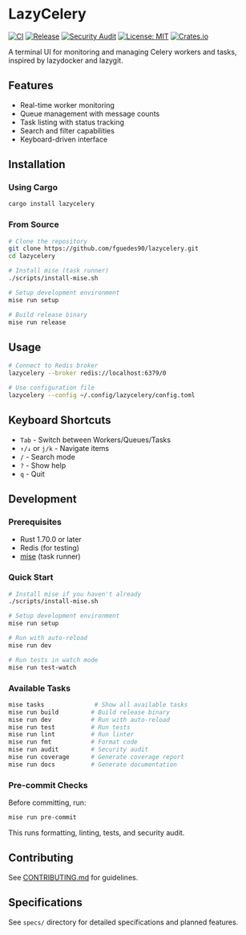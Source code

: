 # LazyCelery

[![CI](https://github.com/fguedes90/lazycelery/workflows/CI/badge.svg)](https://github.com/fguedes90/lazycelery/actions/workflows/ci.yml)
[![Release](https://github.com/fguedes90/lazycelery/workflows/Release/badge.svg)](https://github.com/fguedes90/lazycelery/releases)
[![Security Audit](https://github.com/fguedes90/lazycelery/workflows/Security%20Audit/badge.svg)](https://github.com/fguedes90/lazycelery/actions/workflows/security-audit.yml)
[![License: MIT](https://img.shields.io/badge/License-MIT-yellow.svg)](https://opensource.org/licenses/MIT)
[![Crates.io](https://img.shields.io/crates/v/lazycelery.svg)](https://crates.io/crates/lazycelery)

A terminal UI for monitoring and managing Celery workers and tasks, inspired by lazydocker and lazygit.

## Features

- Real-time worker monitoring
- Queue management with message counts
- Task listing with status tracking
- Search and filter capabilities
- Keyboard-driven interface

## Installation

### Using Cargo

```bash
cargo install lazycelery
```

### From Source

```bash
# Clone the repository
git clone https://github.com/fguedes90/lazycelery.git
cd lazycelery

# Install mise (task runner)
./scripts/install-mise.sh

# Setup development environment
mise run setup

# Build release binary
mise run release
```

## Usage

```bash
# Connect to Redis broker
lazycelery --broker redis://localhost:6379/0

# Use configuration file
lazycelery --config ~/.config/lazycelery/config.toml
```

## Keyboard Shortcuts

- `Tab` - Switch between Workers/Queues/Tasks
- `↑/↓` or `j/k` - Navigate items
- `/` - Search mode
- `?` - Show help
- `q` - Quit

## Development

### Prerequisites

- Rust 1.70.0 or later
- Redis (for testing)
- [mise](https://mise.jdx.dev/) (task runner)

### Quick Start

```bash
# Install mise if you haven't already
./scripts/install-mise.sh

# Setup development environment
mise run setup

# Run with auto-reload
mise run dev

# Run tests in watch mode
mise run test-watch
```

### Available Tasks

```bash
mise tasks              # Show all available tasks
mise run build         # Build release binary
mise run dev           # Run with auto-reload
mise run test          # Run tests
mise run lint          # Run linter
mise run fmt           # Format code
mise run audit         # Security audit
mise run coverage      # Generate coverage report
mise run docs          # Generate documentation
```

### Pre-commit Checks

Before committing, run:

```bash
mise run pre-commit
```

This runs formatting, linting, tests, and security audit.

## Contributing

See [CONTRIBUTING.md](CONTRIBUTING.md) for guidelines.

## Specifications

See `specs/` directory for detailed specifications and planned features.
